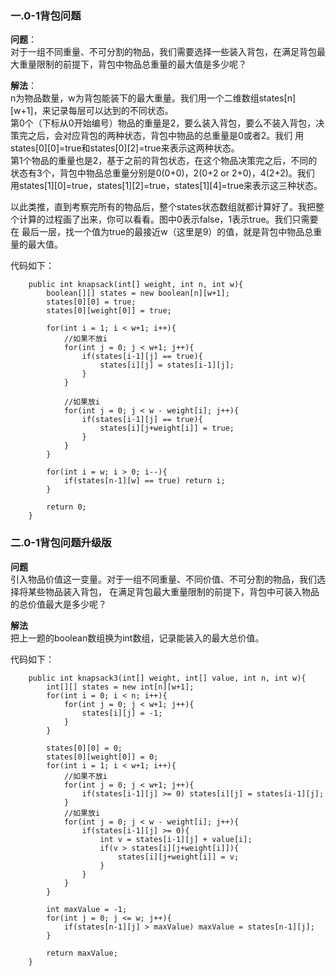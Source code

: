 ### 一.0-1背包问题
**问题**：  
对于一组不同重量、不可分割的物品，我们需要选择一些装入背包，在满足背包最大重量限制的前提下，背包中物品总重量的最大值是多少呢？  

**解法**：  
n为物品数量，w为背包能装下的最大重量。我们用一个二维数组states[n][w+1]，来记录每层可以达到的不同状态。  
第0个（下标从0开始编号）物品的重量是2，要么装入背包，要么不装入背包，决策完之后，会对应背包的两种状态，背包中物品的总重量是0或者2。我们
用states[0][0]=true和states[0][2]=true来表示这两种状态。  
第1个物品的重量也是2，基于之前的背包状态，在这个物品决策完之后，不同的状态有3个，背包中物品总重量分别是0(0+0)，2(0+2 or 2+0)，4(2+2)。我们
用states[1][0]=true，states[1][2]=true，states[1][4]=true来表示这三种状态。  

以此类推，直到考察完所有的物品后，整个states状态数组就都计算好了。我把整个计算的过程画了出来，你可以看看。图中0表示false，1表示true。我们只需要在
最后一层，找一个值为true的最接近w（这里是9）的值，就是背包中物品总重量的最大值。  

代码如下：  
```
    public int knapsack(int[] weight, int n, int w){
        boolean[][] states = new boolean[n][w+1];
        states[0][0] = true;
        states[0][weight[0]] = true;

        for(int i = 1; i < w+1; i++){
            //如果不放i
            for(int j = 0; j < w+1; j++){
                if(states[i-1][j] == true){
                    states[i][j] = states[i-1][j];
                }
            }

            //如果放i
            for(int j = 0; j < w - weight[i]; j++){
                if(states[i-1][j] == true){
                    states[i][j+weight[i]] = true;
                }
            }
        }

        for(int i = w; i > 0; i--){
            if(states[n-1][w] == true) return i;
        }

        return 0;
    }
```

### 二.0-1背包问题升级版
**问题**  
引入物品价值这一变量。对于一组不同重量、不同价值、不可分割的物品，我们选择将某些物品装入背包，
在满足背包最大重量限制的前提下，背包中可装入物品的总价值最大是多少呢？  

**解法**  
把上一题的boolean数组换为int数组，记录能装入的最大总价值。  

代码如下：  
```
    public int knapsack3(int[] weight, int[] value, int n, int w){
        int[][] states = new int[n][w+1];
        for(int i = 0; i < n; i++){
            for(int j = 0; j < w+1; j++){
                states[i][j] = -1;
            }
        }

        states[0][0] = 0;
        states[0][weight[0]] = 0;
        for(int i = 1; i < w+1; i++){
            //如果不放i
            for(int j = 0; j < w+1; j++){
                if(states[i-1][j] >= 0) states[i][j] = states[i-1][j];
            }
            //如果放i
            for(int j = 0; j < w - weight[i]; j++){
                if(states[i-1][j] >= 0){
                    int v = states[i-1][j] + value[i];
                    if(v > states[i][j+weight[i]]){
                        states[i][j+weight[i]] = v;
                    }
                }
            }
        }

        int maxValue = -1;
        for(int j = 0; j <= w; j++){
            if(states[n-1][j] > maxValue) maxValue = states[n-1][j];
        }

        return maxValue;
    }
```






